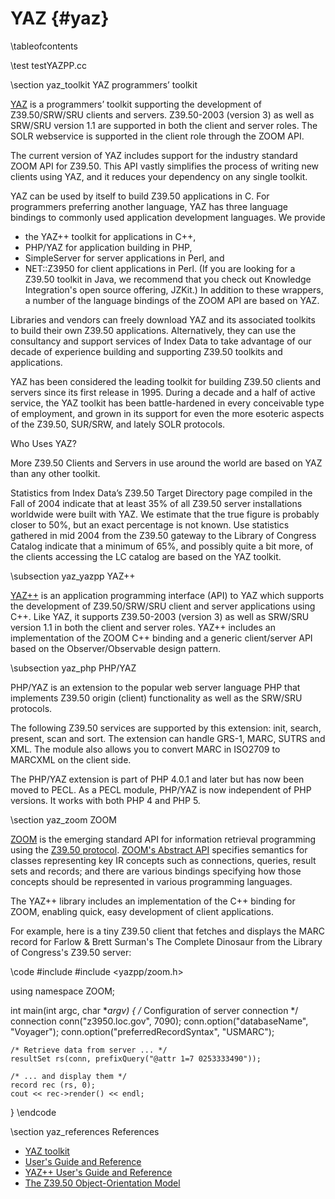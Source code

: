 YAZ    {#yaz}
===

\tableofcontents

\test testYAZPP.cc

\section yaz_toolkit YAZ programmers’ toolkit

[YAZ](http://www.indexdata.com/yaz) is a programmers’ toolkit supporting the
development of Z39.50/SRW/SRU clients and servers. Z39.50-2003 (version 3) as
well as SRW/SRU version 1.1 are supported in both the client and server roles.
The SOLR webservice is supported in the client role through the ZOOM API.

The current version of YAZ includes support for the industry standard ZOOM API
for Z39.50. This API vastly simplifies the process of writing new clients using
YAZ, and it reduces your dependency on any single toolkit.

YAZ can be used by itself to build Z39.50 applications in C. For programmers
preferring another language, YAZ has three language bindings to commonly used
application development languages. We provide
 - the YAZ++ toolkit for applications in C++,
 - PHP/YAZ for application building in PHP,
 - SimpleServer for server applications in Perl, and
 - NET::Z3950 for client applications in Perl.
(If you are looking for a Z39.50 toolkit in Java, we recommend that you check
out Knowledge Integration's open source offering, JZKit.) In addition to these
wrappers, a number of the language bindings of the ZOOM API are based on YAZ.

Libraries and vendors can freely download YAZ and its associated toolkits to
build their own Z39.50 applications. Alternatively, they can use the consultancy
and support services of Index Data to take advantage of our decade of experience
building and supporting Z39.50 toolkits and applications.

YAZ has been considered the leading toolkit for building Z39.50 clients and
servers since its first release in 1995. During a decade and a half of active
service, the YAZ toolkit has been battle-hardened in every conceivable type of
employment, and grown in its support for even the more esoteric aspects of the
Z39.50, SUR/SRW, and lately SOLR protocols.

Who Uses YAZ?

More Z39.50 Clients and Servers in use around the world are based on YAZ than
any other toolkit.

Statistics from Index Data’s Z39.50 Target Directory page compiled in the Fall
of 2004 indicate that at least 35% of all Z39.50 server installations worldwide
were built with YAZ. We estimate that the true figure is probably closer to 50%,
but an exact percentage is not known. Use statistics gathered in mid 2004 from
the Z39.50 gateway to the Library of Congress Catalog indicate that a minimum of
65%, and possibly quite a bit more, of the clients accessing the LC catalog are
based on the YAZ toolkit.

\subsection yaz_yazpp YAZ++

[YAZ++](http://www.indexdata.com/yazpp) is an application programming interface (API) to YAZ which supports the development of Z39.50/SRW/SRU client and server applications using C++. Like YAZ, it supports Z39.50-2003 (version 3) as well as SRW/SRU version 1.1 in both the client and server roles. YAZ++ includes an implementation of the ZOOM C++ binding and a generic client/server API based on the Observer/Observable design pattern.

\subsection yaz_php PHP/YAZ

PHP/YAZ is an extension to the popular web server language PHP that implements Z39.50 origin (client) functionality as well as the SRW/SRU protocols.

The following Z39.50 services are supported by this extension: init, search, present, scan and sort. The extension can handle GRS-1, MARC, SUTRS and XML. The module also allows you to convert MARC in ISO2709 to MARCXML on the client side.

The PHP/YAZ extension is part of PHP 4.0.1 and later but has now been moved to PECL. As a PECL module, PHP/YAZ is now independent of PHP versions. It works with both PHP 4 and PHP 5.

\section yaz_zoom ZOOM

[ZOOM](http://zoom.z3950.org) is the emerging standard API for information
retrieval programming using the [Z39.50 protocol](http://en.wikipedia.org/wiki/Z39.50).
[ZOOM's Abstract API](http://zoom.z3950.org/api/zoom-current.html) specifies
semantics for classes representing key IR concepts such as connections, queries,
result sets and records; and there are various bindings specifying how those
concepts should be represented in various programming languages.

The YAZ++ library includes an implementation of the C++ binding for ZOOM, enabling
quick, easy development of client applications.

For example, here is a tiny Z39.50 client that fetches and displays the MARC
record for Farlow & Brett Surman's The Complete Dinosaur from the Library of
Congress's Z39.50 server:

\code
#include <iostream>
#include <yazpp/zoom.h>

using namespace ZOOM;

int main(int argc, char **argv)
{
    /* Configuration of server connection */
    connection conn("z3950.loc.gov", 7090);
    conn.option("databaseName", "Voyager");
    conn.option("preferredRecordSyntax", "USMARC");

    /* Retrieve data from server ... */
    resultSet rs(conn, prefixQuery("@attr 1=7 0253333490"));

    /* ... and display them */
    record rec (rs, 0);
    cout << rec->render() << endl;
}
\endcode

\section yaz_references References 

 - [YAZ toolkit](http://www.indexdata.com/yaz)
 - [User's Guide and Reference](http://www.indexdata.com/yaz/doc)
 - [YAZ++ User's Guide and Reference](http://www.indexdata.com/yazpp/doc/index.html)
 - [The Z39.50 Object-Orientation Model](http://zoom.z3950.org/api/zoom-current.html)
